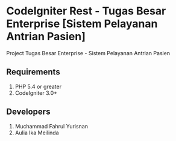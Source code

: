 # CodeIgniter Rest - Tugas Besar Enterprise [Sistem Pelayanan Antrian Pasien]

Project Tugas Besar Enterprise - Sistem Pelayanan Antrian Pasien

## Requirements

1. PHP 5.4 or greater
2. CodeIgniter 3.0+

## Developers

1. Muchammad Fahrul Yurisnan
2. Aulia Ika Meilinda
